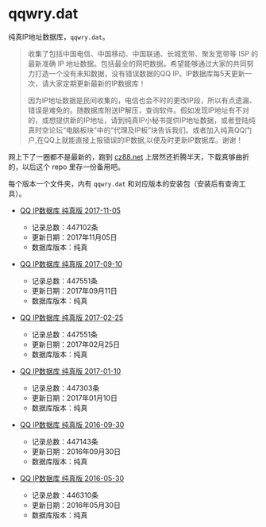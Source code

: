 # qqwry.dat

纯真IP地址数据库，`qqwry.dat`。

> 收集了包括中国电信、中国移动、中国联通、长城宽带、聚友宽带等 ISP 的最新准确 IP 地址数据。包括最全的网吧数据。希望能够通过大家的共同努力打造一个没有未知数据，没有错误数据的QQ IP。IP数据库每5天更新一次，请大家定期更新最新的IP数据库！
>
> 因为IP地址数据是民间收集的，电信也会不时的更改IP段，所以有点遗漏、错误是难免的。随数据库附送IP解压，查询软件。假如发现IP地址有不对的，或想提供新的IP地址，请到纯真IP小秘书提供IP地址数据，或者登陆纯真时空论坛“电脑板块”中的“代理及IP板”块告诉我们。或者加入纯真QQ门户,在QQ上就能直接上报错误的IP数据,以便及时更新IP数据库。谢谢！

网上下了一圈都不是最新的，跑到 [cz88.net](http://www.cz88.net/fox/ipdat.shtml) 上居然还折腾半天，下载真够曲折的，以后这个 repo 里存一份备用吧。

每个版本一个文件夹，内有 `qqwry.dat` 和对应版本的安装包（安装后有查询工具）。

* [QQ IP数据库 纯真版 2017-11-05](./2017-11-05/)

  - 记录总数：447102条
  - 更新日期：2017年11月05日
  - 数据库版本：纯真

* [QQ IP数据库 纯真版 2017-09-10](./2017-09-10/)

  - 记录总数：447551条
  - 更新日期：2017年09月11日
  - 数据库版本：纯真

* [QQ IP数据库 纯真版 2017-02-25](./2017-02-25/)

  - 记录总数：447551条
  - 更新日期：2017年02月25日
  - 数据库版本：纯真

* [QQ IP数据库 纯真版 2017-01-10](./2017-01-10/)

  - 记录总数：447303条
  - 更新日期：2017年01月10日
  - 数据库版本：纯真

* [QQ IP数据库 纯真版 2016-09-30](./2016-09-30/)

  - 记录总数：447143条
  - 更新日期：2016年09月30日
  - 数据库版本：纯真

* [QQ IP数据库 纯真版 2016-05-30](./2016-05-30/)

  - 记录总数：446310条
  - 更新日期：2016年05月30日
  - 数据库版本：纯真



